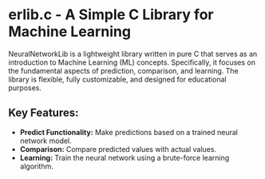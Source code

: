 # erlib.c - A Simple C Library for Machine Learning

NeuralNetworkLib is a lightweight library written in pure C that serves as an introduction to Machine Learning (ML) concepts. Specifically, it focuses on the fundamental aspects of prediction, comparison, and learning. The library is flexible, fully customizable, and designed for educational purposes.

## Key Features:

- **Predict Functionality:** Make predictions based on a trained neural network model.
- **Comparison:** Compare predicted values with actual values.
- **Learning:** Train the neural network using a brute-force learning algorithm.


